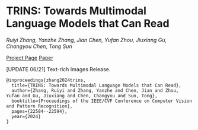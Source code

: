 # TRINS: Towards Multimodal Language Models that Can Read
*Ruiyi Zhang, Yanzhe Zhang, Jian Chen,  Yufan Zhou, Jiuxiang Gu, Changyou Chen, Tong Sun*

[Project Page](https://llavar.github.io/trins/)
[Paper]([https://arxiv.org/abs/2306.17107](https://openaccess.thecvf.com/content/ICCV2023/papers/Ganz_Towards_Models_that_Can_See_and_Read_ICCV_2023_paper.pdf))

[UPDATE 06/21] Text-rich Images Release.

```
@inproceedings{zhang2024trins,
  title={TRINS: Towards Multimodal Language Models that Can Read},
  author={Zhang, Ruiyi and Zhang, Yanzhe and Chen, Jian and Zhou, Yufan and Gu, Jiuxiang and Chen, Changyou and Sun, Tong},
  booktitle={Proceedings of the IEEE/CVF Conference on Computer Vision and Pattern Recognition},
  pages={22584--22594},
  year={2024}
}
```
